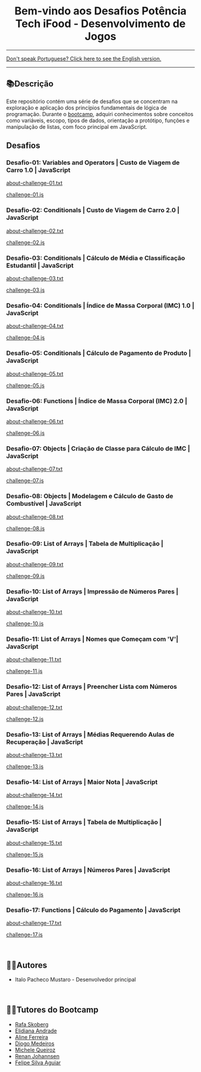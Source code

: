<div align="center">
<h1>Bem-vindo aos Desafios Potência Tech iFood - Desenvolvimento de Jogos</h1> 
</div>

<hr>
<a href="https://github.com/ItaloPachecoMustaro/dio-game-development-challenges/blob/main/README-EN.md">Don't speak Portuguese? Click here to see the English version.</a>
<hr>

## 📚Descrição

Este repositório contém uma série de desafios que se concentram na exploração e aplicação dos princípios fundamentais de lógica de programação. Durante o [bootcamp](https://web.dio.me/track/potencia-tech-ifood-desenvolvimento-de-jogos), adquiri conhecimentos sobre conceitos como variáveis, escopo, tipos de dados, orientação a protótipo, funções e manipulação de listas, com foco principal em JavaScript.

## Desafios

### Desafio-01: Variables and Operators | Custo de Viagem de Carro 1.0 | JavaScript

[about-challenge-01.txt](./about-challenge-01.txt)

[challenge-01.js](./challenge-01.js)

### Desafio-02: Conditionals | Custo de Viagem de Carro 2.0 | JavaScript

[about-challenge-02.txt](./about-challenge-02.txt)

[challenge-02.js](./challenge-02.js)

### Desafio-03: Conditionals | Cálculo de Média e Classificação Estudantil | JavaScript

[about-challenge-03.txt](./about-challenge-03.txt)

[challenge-03.js](./challenge-03.js)

### Desafio-04: Conditionals | Índice de Massa Corporal (IMC) 1.0 | JavaScript

[about-challenge-04.txt](./about-challenge-04.txt)

[challenge-04.js](./challenge-04.js)

### Desafio-05: Conditionals | Cálculo de Pagamento de Produto | JavaScript

[about-challenge-05.txt](./about-challenge-05.txt)

[challenge-05.js](./challenge-05.js)

### Desafio-06: Functions | Índice de Massa Corporal (IMC) 2.0 | JavaScript

[about-challenge-06.txt](./about-challenge-06.txt)

[challenge-06.js](./challenge-06.js)

### Desafio-07: Objects | Criação de Classe para Cálculo de IMC | JavaScript

[about-challenge-07.txt](./about-challenge-07.txt)

[challenge-07.js](./challenge-07.js)

### Desafio-08: Objects | Modelagem e Cálculo de Gasto de Combustível | JavaScript

[about-challenge-08.txt](./about-challenge-08.txt)

[challenge-08.js](./challenge-08.js)

### Desafio-09: List of Arrays | Tabela de Multiplicação | JavaScript

[about-challenge-09.txt](./about-challenge-09.txt)

[challenge-09.js](./challenge-09.js)

### Desafio-10: List of Arrays | Impressão de Números Pares | JavaScript

[about-challenge-10.txt](./about-challenge-10.txt)

[challenge-10.js](./challenge-10.js)

### Desafio-11: List of Arrays | Nomes que Começam com 'V'| JavaScript

[about-challenge-11.txt](./about-challenge-11.txt)

[challenge-11.js](./challenge-11.js)

### Desafio-12: List of Arrays | Preencher Lista com Números Pares | JavaScript

[about-challenge-12.txt](./about-challenge-12.txt)

[challenge-12.js](./challenge-12.js)

### Desafio-13: List of Arrays | Médias Requerendo Aulas de Recuperação | JavaScript

[about-challenge-13.txt](./about-challenge-13.txt)

[challenge-13.js](./challenge-13.js)

### Desafio-14: List of Arrays | Maior Nota | JavaScript

[about-challenge-14.txt](./about-challenge-14.txt)

[challenge-14.js](./challenge-14.js)

### Desafio-15: List of Arrays | Tabela de Multiplicação | JavaScript

[about-challenge-15.txt](./about-challenge-15.txt)

[challenge-15.js](./challenge-15.js)

### Desafio-16: List of Arrays | Números Pares | JavaScript

[about-challenge-16.txt](./about-challenge-16.txt)

[challenge-16.js](./challenge-16.js)

### Desafio-17: Functions | Cálculo do Pagamento | JavaScript

[about-challenge-17.txt](./about-challenge-17.txt)

[challenge-17.js](./challenge-17.js)

<br>

## 🧑‍💻Autores

- Italo Pacheco Mustaro - Desenvolvedor principal

<br>

## 👨‍🏫Tutores do Bootcamp

- [Rafa Skoberg](https://www.linkedin.com/in/rafaskoberg/)
- [Elidiana Andrade](https://www.linkedin.com/in/elidianaandrade/)
- [Aline Ferreira](https://www.linkedin.com/in/aalineferreira/)
- [Diogo Medeiros](https://www.linkedin.com/in/diogomainardes/)
- [Michele Queiroz](https://www.linkedin.com/in/michelequeirozambrosio/)
- [Renan Johannsen](https://www.linkedin.com/in/renanjpaula/)
- [Felipe Silva Aguiar](https://www.linkedin.com/in/felipe-exe/)
  <br>
